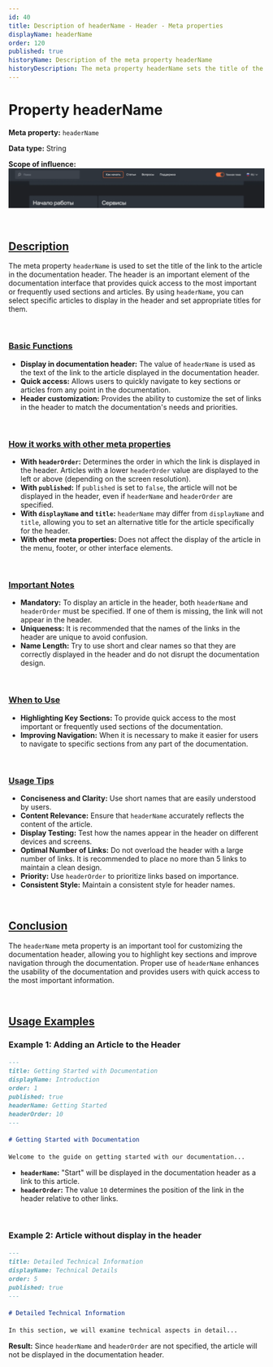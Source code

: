 ```yaml
---
id: 40
title: Description of headerName - Header - Meta properties
displayName: headerName
order: 120
published: true
historyName: Description of the meta property headerName
historyDescription: The meta property headerName sets the title of the link to the article displayed in the documentation header for quick access to important sections.
---
```


# Property headerName

**Meta property:** `headerName`

**Data type:** String

**Scope of influence:**
![Property influence](https://raw.githubusercontent.com/SolarSpaceTech/product-documentation-help/refs/heads/main/ru/images/header-name.png)

<br/>

## [Description](description)

The meta property `headerName` is used to set the title of the link to the article in the documentation header. The header is an important element of the documentation interface that provides quick access to the most important or frequently used sections and articles.
By using `headerName`, you can select specific articles to display in the header and set appropriate titles for them.

<br/>

### [Basic Functions](basic-functions)

- **Display in documentation header:** The value of `headerName` is used as the text of the link to the article displayed in the documentation header.
- **Quick access:** Allows users to quickly navigate to key sections or articles from any point in the documentation.
- **Header customization:** Provides the ability to customize the set of links in the header to match the documentation's needs and priorities.

<br/>

### [How it works with other meta properties](with-other-properties)

- **With `headerOrder`:** Determines the order in which the link is displayed in the header. Articles with a lower `headerOrder` value are displayed to the left or above (depending on the screen resolution).
- **With `published`:** If `published` is set to `false`, the article will not be displayed in the header, even if `headerName` and `headerOrder` are specified.
- **With `displayName` and `title`:** `headerName` may differ from `displayName` and `title`, allowing you to set an alternative title for the article specifically for the header.
- **With other meta properties:** Does not affect the display of the article in the menu, footer, or other interface elements.

<br/>

### [Important Notes](notes)

- **Mandatory:** To display an article in the header, both `headerName` and `headerOrder` must be specified. If one of them is missing, the link will not appear in the header.
- **Uniqueness:** It is recommended that the names of the links in the header are unique to avoid confusion.
- **Name Length:** Try to use short and clear names so that they are correctly displayed in the header and do not disrupt the documentation design.

<br/>

### [When to Use](when-to-use)

- **Highlighting Key Sections:** To provide quick access to the most important or frequently used sections of the documentation.
- **Improving Navigation:** When it is necessary to make it easier for users to navigate to specific sections from any part of the documentation.

<br/>

### [Usage Tips](advice)

- **Conciseness and Clarity:** Use short names that are easily understood by users.
- **Content Relevance:** Ensure that `headerName` accurately reflects the content of the article.
- **Display Testing:** Test how the names appear in the header on different devices and screens.
- **Optimal Number of Links:** Do not overload the header with a large number of links. It is recommended to place no more than 5 links to maintain a clean design.
- **Priority:** Use `headerOrder` to prioritize links based on importance.
- **Consistent Style:** Maintain a consistent style for header names.

<br/>

## [Conclusion](conclusion)

The `headerName` meta property is an important tool for customizing the documentation header, allowing you to highlight key sections and improve navigation through the documentation.
Proper use of `headerName` enhances the usability of the documentation and provides users with quick access to the most important information.

<br/>

## [Usage Examples](examples)

### Example 1: Adding an Article to the Header

```md
---
title: Getting Started with Documentation
displayName: Introduction
order: 1
published: true
headerName: Getting Started
headerOrder: 10
---

# Getting Started with Documentation

Welcome to the guide on getting started with our documentation...
```

- **`headerName`:** "Start" will be displayed in the documentation header as a link to this article.
- **`headerOrder`:** The value `10` determines the position of the link in the header relative to other links.

<br/>

### Example 2: Article without display in the header

```md
---
title: Detailed Technical Information
displayName: Technical Details
order: 5
published: true
---

# Detailed Technical Information

In this section, we will examine technical aspects in detail...
```

**Result:** Since `headerName` and `headerOrder` are not specified, the article will not be displayed in the documentation header.
